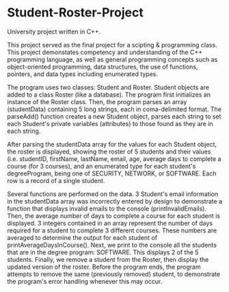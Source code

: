 # Student-Roster-Project
University project written in C++. 

This project served as the final project for a scipting & programming class.
This project demonstates competency and understanding of the C++ programming language, as well as general programming concepts such as object-oriented programming, data structures, the use of functions, pointers, and data types including enumerated types.


The program uses two classes: Student and Roster. Student objects are added to a class Roster (like a database).
The program first initializes an instance of the Roster class. Then, the program parses an array (studentData) containing 5 long strings, each in coma-delimited format. The parseAdd() function creates a new Student object, parses each string to set each Student's private variables (attributes) to those found as they are in each string.


After parsing the studentData array for the values for each Student object, the roster is displayed, showing the roster of 5 students and their values (i.e. studentID, firstName, lastName, email, age, average days to complete a course (for 3 courses), and an enumerated type for each student's degreeProgram, being one of SECURITY, NETWORK, or SOFTWARE. Each row is a record of a single student.

Several functions are performed on the data. 3 Student's email information in the studentData array was incorrectly entered by design to demonstrate a function that displays invalid emails to the console (printInvalidEmails). Then, the average number of days to complete a course for each student is displayed. 3 integers contained in an array represent the number of days required for a student to complete 3 different courses. These numbers are averaged to determine the output for each student of printAverageDaysInCourse(). Next, we print to the console all the students that are in the degree program: SOFTWARE. This displays 2 of the 5 students. Finally, we remove a student from the Roster, then display the updated version of the roster. Before the program ends, the program attempts to remove the same (previously removed) student, to demonstrate the program's error handling  whenever this may occur.
